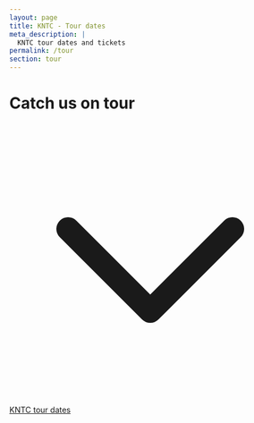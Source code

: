 ```yaml
---
layout: page
title: KNTC - Tour dates
meta_description: |
  KNTC tour dates and tickets
permalink: /tour
section: tour
---
```


<div class="relative h-app-height bg-fixed bg-cover bg-center anim--cascad flex flex-col justify-center mb-12" data-animate="" style="background-image: url(assets/images/tour.jpg)">
  <h1 class="text-white z-10 tracking-wider anim-fade-up">Catch us on tour</h1>
  <div class="absolute top-0 left-0 right-0 bottom-0 w-full h-full bg-black opacity-30"></div>
  <div class="absolute text-white mx-auto pb-5 w-full flex justify-center bottom-0 anim-fade-up">
    <svg xmlns="http://www.w3.org/2000/svg" class="h-12 animate-bounce" fill="none" viewBox="0 0 24 24" stroke="currentColor">
      <path stroke-linecap="round" stroke-linejoin="round" stroke-width="2" d="M19 9l-7 7-7-7" />
    </svg>
  </div>
</div>

<div class="container max-w-5xl my-24 mx-auto sm:px-5 anim--cascad" data-animate="">
  <div class="sm:bg-white sm:shadow sm:rounded-lg anim-fade-up">
    <a href="https://www.songkick.com/artists/9488549" class="songkick-widget" data-theme="light" data-track-button="on" data-detect-style="true" data-background-color="transparent" data-locale="en">KNTC tour dates</a>
    <script src="//widget.songkick.com/9488549/widget.js"></script>
  </div>
</div>
